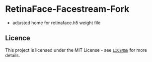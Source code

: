 # RetinaFace-Facestream-Fork

- adjusted home for retinaface.h5 weight file

## Licence

This project is licensed under the MIT License - see [`LICENSE`](https://github.com/serengil/retinaface/blob/master/LICENSE) for more details.
